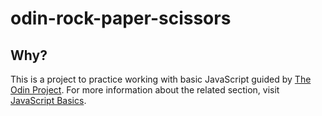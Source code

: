 # odin-rock-paper-scissors
## Why?
This is a project to practice working with basic JavaScript guided by [The Odin Project](https://www.theodinproject.com/). For more information about the related section, visit [JavaScript Basics](https://www.theodinproject.com/paths/foundations/courses/foundations#javascript-basics).

